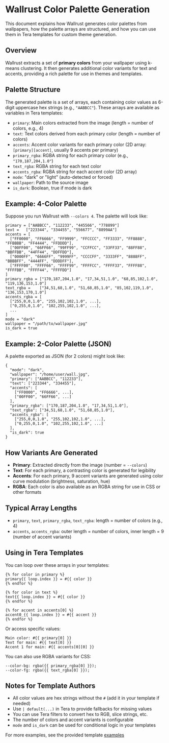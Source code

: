 # Wallrust Color Palette Generation

This document explains how Wallrust generates color palettes from wallpapers, how the palette arrays are structured, and how you can use them in Tera templates for custom theme generation.

## Overview

Wallrust extracts a set of **primary colors** from your wallpaper using k-means clustering. It then generates additional color variants for text and accents, providing a rich palette for use in themes and templates.

## Palette Structure

The generated palette is a set of arrays, each containing color values as 6-digit uppercase hex strings (e.g., `"AABBCC"`). These arrays are available as variables in Tera templates:

- `primary`: Main colors extracted from the image (length = number of colors, e.g., 4)
- `text`: Text colors derived from each primary color (length = number of colors)
- `accents`: Accent color variants for each primary color (2D array: `[primary][accent]`, usually 9 accents per primary)
- `primary_rgba`: RGBA string for each primary color (e.g., `"170,187,204,1.0"`)
- `text_rgba`: RGBA string for each text color
- `accents_rgba`: RGBA string for each accent color (2D array)
- `mode`: "dark" or "light" (auto-detected or forced)
- `wallpaper`: Path to the source image
- `is_dark`: Boolean, true if mode is dark

## Example: 4-Color Palette

Suppose you run Wallrust with `--colors 4`. The palette will look like:

```
primary = ["AABBCC", "112233", "445566", "778899"]
text =   ["223344", "334455", "556677", "8899AA"]
accents = [
  ["FF0000", "FF6666", "FF9999", "FFCCCC", "FF3333", "FF8888", "FFBBBB", "FF4444", "FFDDDD"],
  ["00FF00", "66FF66", "99FF99", "CCFFCC", "33FF33", "88FF88", "BBFFBB", "44FF44", "DDFFDD"],
  ["0000FF", "6666FF", "9999FF", "CCCCFF", "3333FF", "8888FF", "BBBBFF", "4444FF", "DDDDFF"],
  ["FFFF00", "FFFF66", "FFFF99", "FFFFCC", "FFFF33", "FFFF88", "FFFFBB", "FFFF44", "FFFFDD"]
]
primary_rgba = ["170,187,204,1.0", "17,34,51,1.0", "68,85,102,1.0", "119,136,153,1.0"]
text_rgba =    ["34,51,68,1.0", "51,68,85,1.0", "85,102,119,1.0", "136,153,170,1.0"]
accents_rgba = [
  ["255,0,0,1.0", "255,102,102,1.0", ...],
  ["0,255,0,1.0", "102,255,102,1.0", ...],
  ...
]
mode = "dark"
wallpaper = "/path/to/wallpaper.jpg"
is_dark = true
```

## Example: 2-Color Palette (JSON)

A palette exported as JSON (for 2 colors) might look like:

```
{
  "mode": "dark",
  "wallpaper": "/home/user/wall.jpg",
  "primary": ["AABBCC", "112233"],
  "text": ["223344", "334455"],
  "accents": [
    ["FF0000", "FF6666", ...],
    ["00FF00", "66FF66", ...]
  ],
  "primary_rgba": ["170,187,204,1.0", "17,34,51,1.0"],
  "text_rgba": ["34,51,68,1.0", "51,68,85,1.0"],
  "accents_rgba": [
    ["255,0,0,1.0", "255,102,102,1.0", ...],
    ["0,255,0,1.0", "102,255,102,1.0", ...]
  ],
  "is_dark": true
}
```

## How Variants Are Generated

- **Primary**: Extracted directly from the image (number = `--colors`)
- **Text**: For each primary, a contrasting color is generated for legibility
- **Accents**: For each primary, 9 accent variants are generated using color curve modulation (brightness, saturation, hue)
- **RGBA**: Each color is also available as an RGBA string for use in CSS or other formats

## Typical Array Lengths

- `primary`, `text`, `primary_rgba`, `text_rgba`: length = number of colors (e.g., 4)
- `accents`, `accents_rgba`: outer length = number of colors, inner length = 9 (number of accent variants)

## Using in Tera Templates

You can loop over these arrays in your templates:

```
{% for color in primary %}
primary{{ loop.index }} = #{{ color }}
{% endfor %}

{% for color in text %}
text{{ loop.index }} = #{{ color }}
{% endfor %}

{% for accent in accents[0] %}
accent0_{{ loop.index }} = #{{ accent }}
{% endfor %}
```

Or access specific values:

```
Main color: #{{ primary[0] }}
Text for main: #{{ text[0] }}
Accent 1 for main: #{{ accents[0][0] }}
```

You can also use RGBA variants for CSS:

```
--color-bg: rgba({{ primary_rgba[0] }});
--color-fg: rgba({{ text_rgba[0] }});
```

## Notes for Template Authors

- All color values are hex strings without the `#` (add it in your template if needed)
- Use `| default(...)` in Tera to provide fallbacks for missing values
- You can use Tera filters to convert hex to RGB, slice strings, etc.
- The number of colors and accent variants is configurable
- `mode` and `is_dark` can be used for conditional logic in your templates

For more examples, see the provided template [examples](https://github.com/prime-run/wallrust/tree/master/examples)
